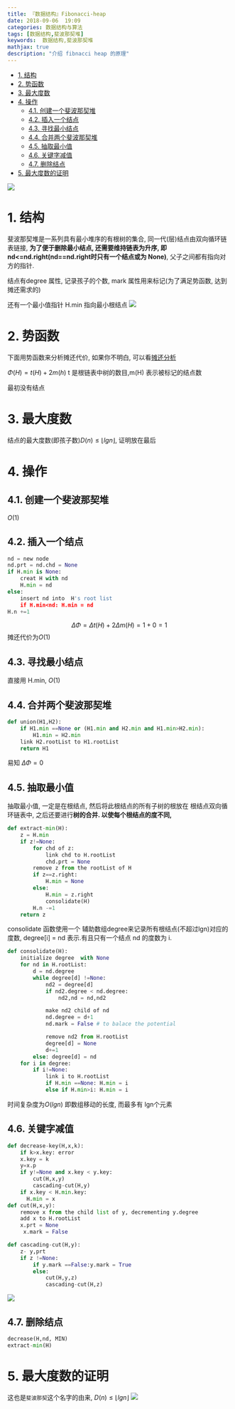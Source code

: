```yaml
---
title: 『数据结构』Fibonacci-heap
date: 2018-09-06  19:09
categories: 数据结构与算法
tags: [数据结构,斐波那契堆]
keywords:  数据结构,斐波那契堆
mathjax: true
description: "介绍 fibnacci heap 的原理"
---
```


<!-- TOC -->

- [1. 结构](#1-结构)
- [2. 势函数](#2-势函数)
- [3. 最大度数](#3-最大度数)
- [4. 操作](#4-操作)
    - [4.1. 创建一个斐波那契堆](#41-创建一个斐波那契堆)
    - [4.2. 插入一个结点](#42-插入一个结点)
    - [4.3. 寻找最小结点](#43-寻找最小结点)
    - [4.4. 合并两个斐波那契堆](#44-合并两个斐波那契堆)
    - [4.5. 抽取最小值](#45-抽取最小值)
    - [4.6. 关键字减值](#46-关键字减值)
    - [4.7. 删除结点](#47-删除结点)
- [5. 最大度数的证明](#5-最大度数的证明)

<!-- /TOC -->

![](https://upload-images.jianshu.io/upload_images/7130568-22531846a72b0d83.png?imageMogr2/auto-orient/strip%7CimageView2/2/w/1240)

<a id="markdown-1-结构" name="1-结构"></a>
# 1. 结构
斐波那契堆是一系列具有最小堆序的有根树的集合, 同一代(层)结点由双向循环链表链接, **为了便于删除最小结点, 还需要维持链表为升序, 即nd<=nd.right(nd==nd.right时只有一个结点或为 None)**, 父子之间都有指向对方的指针.

结点有degree 属性, 记录孩子的个数, mark 属性用来标记(为了满足势函数, 达到摊还需求的)

还有一个最小值指针 H.min 指向最小根结点
![](https://upload-images.jianshu.io/upload_images/7130568-d4e8a85754fdbc14.png?imageMogr2/auto-orient/strip%7CimageView2/2/w/1240)

<a id="markdown-2-势函数" name="2-势函数"></a>
# 2. 势函数
下面用势函数来分析摊还代价, 如果你不明白, 可以看[摊还分析](https://www.jianshu.com/p/052fbe9d92a4)

$\Phi(H) = t(H) + 2m(h)$
t 是根链表中树的数目,m(H) 表示被标记的结点数

最初没有结点
<a id="markdown-3-最大度数" name="3-最大度数"></a>
# 3. 最大度数
结点的最大度数(即孩子数)$D(n)\leqslant \lfloor lgn \rfloor$, 证明放在最后
<a id="markdown-4-操作" name="4-操作"></a>
# 4. 操作
<a id="markdown-41-创建一个斐波那契堆" name="41-创建一个斐波那契堆"></a>
## 4.1. 创建一个斐波那契堆
$O(1)$
<a id="markdown-42-插入一个结点" name="42-插入一个结点"></a>
## 4.2. 插入一个结点
```python
nd = new node
nd.prt = nd.chd = None
if H.min is None:
    creat H with nd
    H.min = nd
else:
    insert nd into  H's root list
    if H.min<nd: H.min = nd
H.n +=1
```
$$
\Delta \Phi = \Delta t(H) + 2\Delta m(H) = 1+0 = 1
$$
摊还代价为$O(1)$
<a id="markdown-43-寻找最小结点" name="43-寻找最小结点"></a>
## 4.3. 寻找最小结点
直接用 H.min, $O(1)$
<a id="markdown-44-合并两个斐波那契堆" name="44-合并两个斐波那契堆"></a>
## 4.4. 合并两个斐波那契堆
```python
def union(H1,H2):
    if H1.min ==None or (H1.min and H2.min and H1.min>H2.min):
        H1.min = H2.min
    link H2.rootList to H1.rootList 
    return H1
```
易知 $\Delta \Phi = 0$
<a id="markdown-45-抽取最小值" name="45-抽取最小值"></a>
## 4.5. 抽取最小值
抽取最小值, 一定是在根结点, 然后将此根结点的所有子树的根放在 根结点双向循环链表中, 之后还要进行**树的合并. 以使每个根结点的度不同,**
```python
def extract-min(H):
    z = H.min
    if z!=None:
        for chd of z:
            link chd to H.rootList
            chd.prt = None
        remove z from the rootList of H
        if z==z.right:
            H.min = None
        else:
            H.min = z.right
            consolidate(H)
        H.n -=1
    return z
```
consolidate 函数使用一个 辅助数组degree来记录所有根结点(不超过lgn)对应的度数, degree[i] = nd 表示.有且只有一个结点 nd 的度数为 i.
```python
def consolidate(H):
    initialize degree  with None
    for nd in H.rootList:
        d = nd.degree
        while degree[d] !=None:
            nd2 = degree[d]
            if nd2.degree < nd.degree:
                nd2,nd = nd,nd2

            make nd2 child of nd  
            nd.degree = d+1
            nd.mark = False # to balace the potential 

            remove nd2 from H.rootList
            degree[d] = None
            d+=1
        else: degree[d] = nd
    for i in degree:
        if i!=None: 
            link i to H.rootList
            if H.min ==None: H.min = i
            else if H.min>i: H.min = i
```
时间复杂度为$O(lgn)$ 即数组移动的长度, 而最多有 lgn个元素

<a id="markdown-46-关键字减值" name="46-关键字减值"></a>
## 4.6. 关键字减值
```python
def decrease-key(H,x,k):
    if k>x.key: error 
    x.key = k
    y=x.p
    if y!=None and x.key < y.key:
        cut(H,x,y)
        cascading-cut(H,y)
    if x.key < H.min.key:
      H.min = x
def cut(H,x,y):
    remove x from the child list of y, decrementing y.degree
    add x to H.rootList
    x.prt = None
     x.mark = False

def cascading-cut(H,y):
    z- y,prt
    if z !=None:
        if y.mark ==False:y.mark = True
        else:
            cut(H,y,z)
            cascading-cut(H,z)
```
![](https://upload-images.jianshu.io/upload_images/7130568-0a29221f8a1fbfbb.png?imageMogr2/auto-orient/strip%7CimageView2/2/w/1240)

<a id="markdown-47-删除结点" name="47-删除结点"></a>
## 4.7. 删除结点
```python
decrease(H,nd, MIN)
extract-min(H)
```

<a id="markdown-5-最大度数的证明" name="5-最大度数的证明"></a>
# 5. 最大度数的证明
这也是`斐波那契`这个名字的由来,
$D(n)\leqslant \lfloor lgn \rfloor$
![](https://upload-images.jianshu.io/upload_images/7130568-c9e0cd3be4e98c4b.png?imageMogr2/auto-orient/strip%7CimageView2/2/w/1240)
